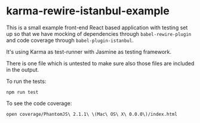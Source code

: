 # karma-rewire-istanbul-example

This is a small example front-end React based application with testing set up so that we have mocking of dependencies through `babel-rewire-plugin` and code coverage through `babel-plugin-istanbul`.

It's using Karma as test-runner with Jasmine as testing framework.

There is one file which is untested to make sure also those files are included in the output.

To run the tests:

`npm run test`

To see the code coverage:

`open coverage/PhantomJS\ 2.1.1\ \(Mac\ OS\ X\ 0.0.0\)/index.html`